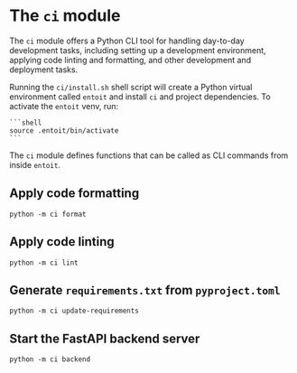 # The `ci` module

The `ci` module offers a Python CLI tool for handling day-to-day development tasks,
including setting up a development environment, applying code linting and formatting,
and other development and deployment tasks. 

Running the `ci/install.sh` shell script will create a Python virtual environment
called `entoit` and install `ci` and project dependencies. To activate the `entoit`
venv, run:

    ```shell
    source .entoit/bin/activate
    ```

The `ci` module defines functions that can be called as CLI commands from inside
`entoit`.

## Apply code formatting

```
python -m ci format
```

## Apply code linting

```
python -m ci lint
```

## Generate `requirements.txt` from `pyproject.toml`

```
python -m ci update-requirements
```

## Start the FastAPI backend server

```
python -m ci backend
```